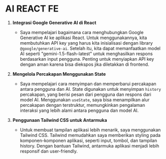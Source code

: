 # AI REACT FE

1. **Integrasi Google Generative AI di React**

   - Saya mempelajari bagaimana cara menghubungkan Google Generative AI ke aplikasi React. Untuk menggunakannya, kita membutuhkan API key yang harus kita inisialisasi dengan library `@google/generative-ai`. Setelah itu, kita dapat memanfaatkan model AI seperti "gemini-1.5-flash-latest" untuk menghasilkan respons berdasarkan input pengguna. Penting untuk menyiapkan API key dengan aman karena bisa diekspos jika diletakkan di frontend.

2. **Mengelola Percakapan Menggunakan State**

   - Saya mempelajari cara menyimpan dan memperbarui percakapan antara pengguna dan AI. State digunakan untuk menyimpan `history` percakapan, yang berisi pesan dari pengguna dan respons dari model AI. Menggunakan `useState`, saya bisa menampilkan alur percakapan dengan terstruktur, memungkinkan pengalaman interaksi yang lebih alami antara pengguna dan model AI.

3. **Penggunaan Tailwind CSS untuk Antarmuka**
   - Untuk membuat tampilan aplikasi lebih menarik, saya menggunakan Tailwind CSS. Tailwind memudahkan saya memberikan styling pada komponen-komponen aplikasi, seperti input, tombol, dan tampilan history. Dengan bantuan Tailwind, antarmuka aplikasi menjadi lebih responsif dan user-friendly.
